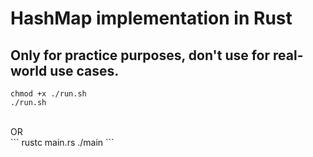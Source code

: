 # HashMap implementation in Rust
## Only for practice purposes, don't use for real-world use cases.

```
chmod +x ./run.sh
./run.sh
```
<br/>
OR
<br/>
```
rustc main.rs
./main
```
